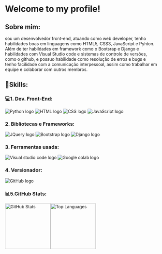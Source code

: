 # Welcome to my profile!

## Sobre mim:

sou um desenvolvedor front-end, atuando como web developer, tenho habilidades boas em linguagens como HTML5, CSS3, JavaScript e Pyhton. Além de ter habildades em framework como o Bootsrap e Django e habilidades com Visual Studio code e sistemas de controle de versões, como o github, e possuo habilidade como resolução de erros e bugs e tenho facilidade com a  comunicação interpessoal, assim como trabalhar em equipe e colaborar com outros membros.

## 🚀Skills:

### 💻1. Dev. Front-End:

![Python logo](https://img.shields.io/badge/Python-FFD43B?style=for-the-badge&logo=python&logoColor=blue)
![HTML logo](https://img.shields.io/badge/HTML5-E34F26?style=for-the-badge&logo=html5&logoColor=white)
![CSS logo](https://img.shields.io/badge/CSS3-1572B6?style=for-the-badge&logo=css3&logoColor=white)
![JavaScript logo](https://img.shields.io/badge/JavaScript-323330?style=for-the-badge&logo=javascript&logoColor=F7DF1E)

###  2. Bibliotecas e Frameworks:

![JQuery logo](https://img.shields.io/badge/jQuery-0769AD?style=for-the-badge&logo=jquery&logoColor=white)
![Bootstrap logo](https://img.shields.io/badge/Bootstrap-563D7C?style=for-the-badge&logo=bootstrap&logoColor=white)
![Django logo](https://img.shields.io/badge/Django-092E20?style=for-the-badge&logo=django&logoColor=green)

###  3. Ferramentas usada:

![Visual studio code logo](https://img.shields.io/badge/Visual_Studio_Code-0078D4?style=for-the-badge&logo=visual%20studio%20code&logoColor=white)
![Google colab logo](https://img.shields.io/badge/Colab-F9AB00?style=for-the-badge&logo=googlecolab&color=525252)

###  4. Versionador:

![GitHub logo](https://img.shields.io/badge/GitHub-100000?style=for-the-badge&logo=github&logoColor=white)

### 📊5.GitHub Stats:

<div style="display: flex;">
  <img src="https://github-readme-stats.vercel.app/api?username=kssiodm&show_icons=true&theme=tokyonight" alt="GitHub Stats" height="150"/>
  <img src="https://github-readme-stats.vercel.app/api/top-langs/?username=kssiodm&hide_progress=true&theme=tokyonight" alt="Top Languages" height="150"/>
</div>
